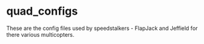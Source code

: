# quad_configs

These are the config files used by speedstalkers - FlapJack and Jeffield for there various multicopters.
